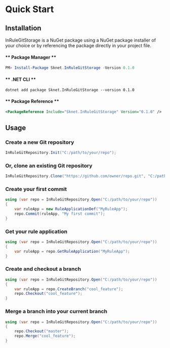 # Quick Start

## Installation

InRuleGitStorage is a NuGet package using a NuGet package installer of your choice or by referencing the package directly in your project file.

<!-- tabs:start -->

#### ** Package Manager **

```powershell
PM> Install-Package Sknet.InRuleGitStorage -Version 0.1.0
```

#### ** .NET CLI **

```batch
dotnet add package Sknet.InRuleGitStorage --version 0.1.0
```

#### ** Package Reference **

```xml
<PackageReference Include="Sknet.InRuleGitStorage" Version="0.1.0" />
```

<!-- tabs:end -->

## Usage

### Create a new Git repository

```csharp
InRuleGitRepository.Init("C:/path/to/your/repo");
```

### Or, clone an existing Git repository

```csharp
InRuleGitRepository.Clone("https://github.com/owner/repo.git", "C:/path/to/your/repo");
```

### Create your first commit

```csharp
using (var repo = InRuleGitRepository.Open("C:/path/to/your/repo"))
{
    var ruleApp = new RuleApplicationDef("MyRuleApp");
    repo.Commit(ruleApp, "My first commit");
}
```

### Get your rule application

```csharp
using (var repo = InRuleGitRepository.Open("C:/path/to/your/repo"))
{
    var ruleApp = repo.GetRuleApplication("MyRuleApp");
}
```

### Create and checkout a branch

```csharp
using (var repo = InRuleGitRepository.Open("C:/path/to/your/repo"))
{
    var ruleApp = repo.CreateBranch("cool_feature");
    repo.Checkout("cool_feature");
}
```

### Merge a branch into your current branch

```csharp
using (var repo = InRuleGitRepository.Open("C:/path/to/your/repo"))
{
    repo.Checkout("master");
    repo.Merge("cool_feature");
}
```
